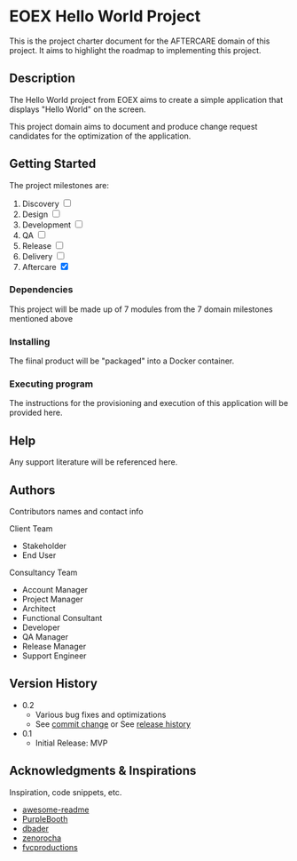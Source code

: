 # EOEX Hello World Project

This is the project charter document for the AFTERCARE domain of this project.
It aims to highlight the roadmap to implementing this project.

## Description

The Hello World project from EOEX aims to create a simple application that displays "Hello World" on the screen.

This project domain aims to document and produce change request candidates for the optimization of the application.

## Getting Started

The project milestones are:
1. Discovery  <input type="checkbox" unchecked />
2. Design <input type="checkbox" unchecked />
3. Development <input type="checkbox" unchecked />
4. QA <input type="checkbox" unchecked />
5. Release <input type="checkbox" unchecked />
6. Delivery <input type="checkbox" unchecked />
7. Aftercare  <input type="checkbox" checked />

### Dependencies

This project will be made up of 7 modules from the 7 domain milestones mentioned above

### Installing

The fiinal product will be "packaged" into a Docker container. 

### Executing program

The instructions for the provisioning and execution of this application will be provided here.

## Help

Any support literature will be referenced here.

## Authors

Contributors names and contact info

Client Team
* Stakeholder
* End User

Consultancy Team
* Account Manager
* Project Manager
* Architect
* Functional Consultant
* Developer
* QA Manager
* Release Manager
* Support Engineer

## Version History

* 0.2
    * Various bug fixes and optimizations
    * See [commit change]() or See [release history]()
* 0.1
    * Initial Release: MVP

## Acknowledgments & Inspirations

Inspiration, code snippets, etc.
* [awesome-readme](https://github.com/matiassingers/awesome-readme)
* [PurpleBooth](https://gist.github.com/PurpleBooth/109311bb0361f32d87a2)
* [dbader](https://github.com/dbader/readme-template)
* [zenorocha](https://gist.github.com/zenorocha/4526327)
* [fvcproductions](https://gist.github.com/fvcproductions/1bfc2d4aecb01a834b46)